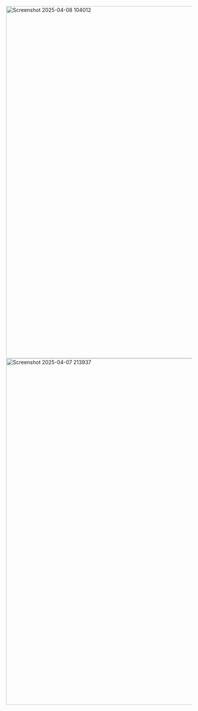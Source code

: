 <img width="956" alt="Screenshot 2025-04-08 104012" src="https://github.com/user-attachments/assets/926fbe5f-30fd-4e06-9d62-4fc82520bc66" />
<img width="940" alt="Screenshot 2025-04-07 213937" src="https://github.com/user-attachments/assets/56af32a9-ab62-4333-888d-0c810b841e01" />










